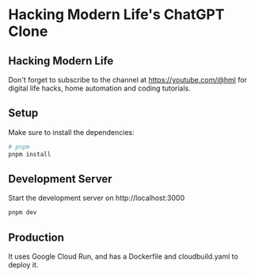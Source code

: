 # Hacking Modern Life's ChatGPT Clone

## Hacking Modern Life

Don't forget to subscribe to the channel at https://youtube.com/@hml for digital life hacks, home automation and coding tutorials.

## Setup

Make sure to install the dependencies:

```bash
# pnpm
pnpm install
```

## Development Server

Start the development server on http://localhost:3000

```bash
pnpm dev
```

## Production

It uses Google Cloud Run, and has a Dockerfile and cloudbuild.yaml to deploy it.